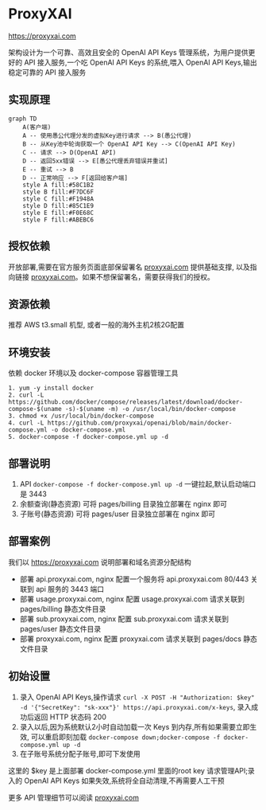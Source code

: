 # ProxyXAI

https://proxyxai.com

架构设计为一个可靠、高效且安全的 OpenAI API Keys 管理系统，为用户提供更好的 API 接入服务,一个吃 OpenAI API Keys 的系统,喂入 OpenAI API Keys,输出稳定可靠的 API 接入服务

## 实现原理

```mermaid
graph TD
    A(客户端)
    A -- 使用愚公代理分发的虚拟Key进行请求 --> B(愚公代理)
    B -- 从Key池中轮询获取一个 OpenAI API Key --> C(OpenAI API Key)
    C -- 请求 --> D(OpenAI API)
    D -- 返回5xx错误 --> E[愚公代理丢弃错误并重试]
    E -- 重试 --> B
    D -- 正常响应 --> F[返回给客户端]
    style A fill:#58C1B2
    style B fill:#F7DC6F
    style C fill:#F1948A
    style D fill:#85C1E9
    style E fill:#F0E68C
    style F fill:#ABEBC6
```

## 授权依赖

开放部署,需要在官方服务页面底部保留署名 [proxyxai.com](https://proxyxai.com) 提供基础支撑, 以及指向链接 [proxyxai.com](https://proxyxai.com)。如果不想保留署名，需要获得我们的授权。

## 资源依赖

推荐 AWS t3.small 机型, 或者一般的海外主机2核2G配置

## 环境安装

依赖 docker 环境以及 docker-compose 容器管理工具
 
```
1. yum -y install docker
2. curl -L https://github.com/docker/compose/releases/latest/download/docker-compose-$(uname -s)-$(uname -m) -o /usr/local/bin/docker-compose
3. chmod +x /usr/local/bin/docker-compose
4. curl -L https://github.com/proxyxai/openai/blob/main/docker-compose.yml -o docker-compose.yml
5. docker-compose -f docker-compose.yml up -d
```

## 部署说明

1. API  `docker-compose -f docker-compose.yml up -d` 一键拉起,默认启动端口是 3443
2. 余额查询(静态资源) 可将 pages/billing 目录独立部署在 nginx 即可 
3. 子账号(静态资源) 可将 pages/user 目录独立部署在 nginx 即可

## 部署案例

我们以 https://proxyxai.com 说明部署和域名资源分配结构

- 部署 api.proxyxai.com, nginx 配置一个服务将 api.proxyxai.com 80/443 关联到 api 服务的 3443 端口
- 部署 usage.proxyxai.com, nginx 配置 usage.proxyxai.com 请求关联到 pages/billing 静态文件目录
- 部署 sub.proxyxai.com, nginx 配置 sub.proxyxai.com 请求关联到 pages/user 静态文件目录
- 部署 proxyxai.com, nginx 配置 proxyxai.com 请求关联到 pages/docs 静态文件目录

## 初始设置

1. 录入 OpenAI API Keys,操作请求 `curl -X POST -H "Authorization: $key" -d '{"SecretKey": "sk-xxx"}' https://api.proxyxai.com/x-keys`, 录入成功后返回 HTTP 状态码 200
2. 录入以后,因为系统默认2小时自动加载一次 Keys 到内存,所有如果需要立即生效, 可以重启即刻加载 `docker-compose down;docker-compose -f docker-compose.yml up -d`
3. 在子账号系统分配子账号,即可下发使用

这里的 $key 是上面部署 docker-compose.yml 里面的root key 请求管理API;录入的 OpenAI API Keys 如果失效,系统将全自动清理,不再需要人工干预

更多 API 管理细节可以阅读 [proxyxai.com](https://proxyxai.com/#/api)
